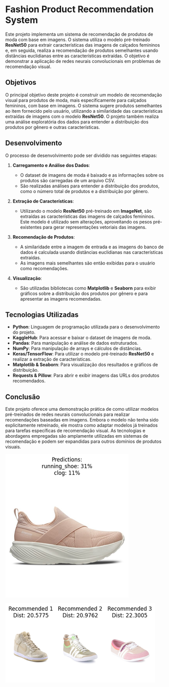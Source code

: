 # Fashion Product Recommendation System

Este projeto implementa um sistema de recomendação de produtos de moda com base em imagens. O sistema utiliza o modelo pré-treinado **ResNet50** para extrair características das imagens de calçados femininos e, em seguida, realiza a recomendação de produtos semelhantes usando distâncias euclidianas entre as características extraídas. O objetivo é demonstrar a aplicação de redes neurais convolucionais em problemas de recomendação visual.

## Objetivos

O principal objetivo deste projeto é construir um modelo de recomendação visual para produtos de moda, mais especificamente para calçados femininos, com base em imagens. O sistema sugere produtos semelhantes ao item fornecido pelo usuário, utilizando a similaridade das características extraídas de imagens com o modelo **ResNet50**. O projeto também realiza uma análise exploratória dos dados para entender a distribuição dos produtos por gênero e outras características.

## Desenvolvimento

O processo de desenvolvimento pode ser dividido nas seguintes etapas:

1. **Carregamento e Análise dos Dados**:
   - O dataset de imagens de moda é baixado e as informações sobre os produtos são carregadas de um arquivo CSV.
   - São realizadas análises para entender a distribuição dos produtos, como o número total de produtos e a distribuição por gênero.

2. **Extração de Características**:
   - Utilizando o modelo **ResNet50** pré-treinado em **ImageNet**, são extraídas as características das imagens de calçados femininos. Este modelo é utilizado sem alterações, aproveitando os pesos pré-existentes para gerar representações vetoriais das imagens.

3. **Recomendação de Produtos**:
   - A similaridade entre a imagem de entrada e as imagens do banco de dados é calculada usando distâncias euclidianas nas características extraídas.
   - As imagens mais semelhantes são então exibidas para o usuário como recomendações.

4. **Visualização**:
   - São utilizadas bibliotecas como **Matplotlib** e **Seaborn** para exibir gráficos sobre a distribuição dos produtos por gênero e para apresentar as imagens recomendadas.

## Tecnologias Utilizadas

- **Python**: Linguagem de programação utilizada para o desenvolvimento do projeto.
- **KaggleHub**: Para acessar e baixar o dataset de imagens de moda.
- **Pandas**: Para manipulação e análise de dados estruturados.
- **NumPy**: Para manipulação de arrays e cálculos de distâncias.
- **Keras/TensorFlow**: Para utilizar o modelo pré-treinado **ResNet50** e realizar a extração de características.
- **Matplotlib & Seaborn**: Para visualização dos resultados e gráficos de distribuição.
- **Requests & Pillow**: Para abrir e exibir imagens das URLs dos produtos recomendados.

## Conclusão

Este projeto oferece uma demonstração prática de como utilizar modelos pré-treinados de redes neurais convolucionais para realizar recomendações baseadas em imagens. Embora o modelo não tenha sido explicitamente retreinado, ele mostra como adaptar modelos já treinados para tarefas específicas de recomendação visual. As tecnologias e abordagens empregadas são amplamente utilizadas em sistemas de recomendação e podem ser expandidas para outros domínios de produtos visuais.

![Resultado Classificação](result1.png)

![Resultado Recomendação](result2.png)
